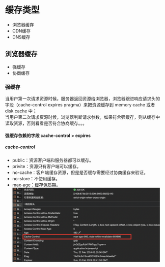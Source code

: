 # 缓存类型
- 浏览器缓存
- CDN缓存
- DNS缓存

## 浏览器缓存
- 强缓存
- 协商缓存

### 强缓存
当用户第一次请求资源时候，服务器返回资源给浏览器，浏览器跟进响应请求头的字段（cache-control expires pragma）来把资源缓存到 memory cache 或者disk cache 中；  
当用户第二次请求资源时候，浏览器判断请求参数，如果符合强缓存，则从缓存中读取资源，否则看看是否符合协商缓存。。。   
#### 强缓存依赖的字段 cache-control > expires
##### cache-control
 - public：资源客户端和服务器都可以缓存。
 - privite：资源只有客户端可以缓存。
 - no-cache：客户端缓存资源，但是是否缓存需要经过协商缓存来验证。
 - no-store：不使用缓存。
 - max-age：缓存保质期。
 ![这是图片](/img/cache-controlmax.png "Magic Gardens")